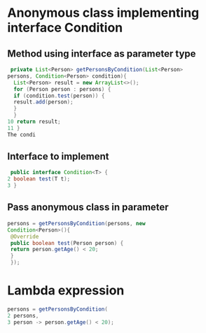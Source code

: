 # Anonymous class implementing interface Condition
## Method using interface as parameter type
```java
 private List<Person> getPersonsByCondition(List<Person>
persons, Condition<Person> condition){
  List<Person> result = new ArrayList<>();
  for (Person person : persons) {
  if (condition.test(person)) {
  result.add(person);
  }
  }
10 return result;
11 }
The condi
```
## Interface to implement
```java
 public interface Condition<T> {
2 boolean test(T t);
3 } 
```
## Pass anonymous class in parameter
```java
persons = getPersonsByCondition(persons, new
Condition<Person>(){
 @Override
 public boolean test(Person person) {
 return person.getAge() < 20;
 }
 });
```

# Lambda expression
```java
persons = getPersonsByCondition(
2 persons,
3 person -> person.getAge() < 20); 
```
